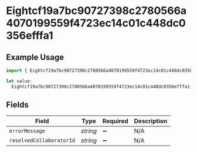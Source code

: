 # Eightcf19a7bc90727398c2780566a4070199559f4723ec14c01c448dc0356efffa1

## Example Usage

```typescript
import { Eightcf19a7bc90727398c2780566a4070199559f4723ec14c01c448dc0356efffa1 } from "@wingspan/payments/sdk/models/shared";

let value:
  Eightcf19a7bc90727398c2780566a4070199559f4723ec14c01c448dc0356efffa1 = {};
```

## Fields

| Field                    | Type                     | Required                 | Description              |
| ------------------------ | ------------------------ | ------------------------ | ------------------------ |
| `errorMessage`           | *string*                 | :heavy_minus_sign:       | N/A                      |
| `resolvedCollaboratorId` | *string*                 | :heavy_minus_sign:       | N/A                      |